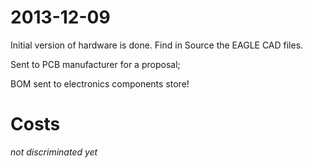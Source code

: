 # 2013-12-09 #
Initial version of hardware is done. Find in Source the EAGLE CAD files.

Sent to PCB manufacturer for a proposal;

BOM sent to electronics components store!

# Costs #
_not discriminated yet_